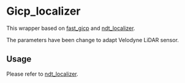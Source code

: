 # Gicp_localizer

This wrapper based on [fast_gicp](https://github.com/SMRT-AIST/fast_gicp) and [ndt_localizer](https://github.com/AbangLZU/ndt_localizer).

The parameters have been change to adapt Velodyne LiDAR sensor.

## Usage

Please refer to [ndt_localizer](https://github.com/AbangLZU/ndt_localizer).

